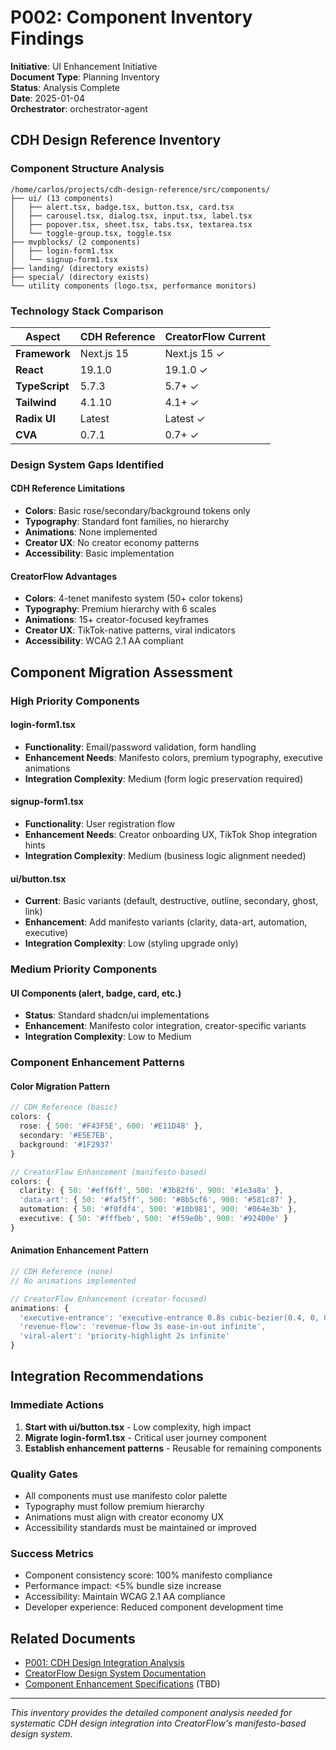 # P002: Component Inventory Findings

**Initiative**: UI Enhancement Initiative  
**Document Type**: Planning Inventory  
**Status**: Analysis Complete  
**Date**: 2025-01-04  
**Orchestrator**: orchestrator-agent  

## CDH Design Reference Inventory

### Component Structure Analysis
```
/home/carlos/projects/cdh-design-reference/src/components/
├── ui/ (13 components)
│   ├── alert.tsx, badge.tsx, button.tsx, card.tsx
│   ├── carousel.tsx, dialog.tsx, input.tsx, label.tsx
│   ├── popover.tsx, sheet.tsx, tabs.tsx, textarea.tsx
│   └── toggle-group.tsx, toggle.tsx
├── mvpblocks/ (2 components)
│   ├── login-form1.tsx
│   └── signup-form1.tsx
├── landing/ (directory exists)
├── special/ (directory exists)
└── utility components (logo.tsx, performance monitors)
```

### Technology Stack Comparison

| Aspect | CDH Reference | CreatorFlow Current |
|--------|---------------|-------------------|
| **Framework** | Next.js 15 | Next.js 15 ✓ |
| **React** | 19.1.0 | 19.1.0 ✓ |
| **TypeScript** | 5.7.3 | 5.7+ ✓ |
| **Tailwind** | 4.1.10 | 4.1+ ✓ |
| **Radix UI** | Latest | Latest ✓ |
| **CVA** | 0.7.1 | 0.7+ ✓ |

### Design System Gaps Identified

#### CDH Reference Limitations
- **Colors**: Basic rose/secondary/background tokens only
- **Typography**: Standard font families, no hierarchy
- **Animations**: None implemented
- **Creator UX**: No creator economy patterns
- **Accessibility**: Basic implementation

#### CreatorFlow Advantages
- **Colors**: 4-tenet manifesto system (50+ color tokens)
- **Typography**: Premium hierarchy with 6 scales
- **Animations**: 15+ creator-focused keyframes
- **Creator UX**: TikTok-native patterns, viral indicators
- **Accessibility**: WCAG 2.1 AA compliant

## Component Migration Assessment

### High Priority Components

#### login-form1.tsx
- **Functionality**: Email/password validation, form handling
- **Enhancement Needs**: Manifesto colors, premium typography, executive animations
- **Integration Complexity**: Medium (form logic preservation required)

#### signup-form1.tsx  
- **Functionality**: User registration flow
- **Enhancement Needs**: Creator onboarding UX, TikTok Shop integration hints
- **Integration Complexity**: Medium (business logic alignment needed)

#### ui/button.tsx
- **Current**: Basic variants (default, destructive, outline, secondary, ghost, link)
- **Enhancement**: Add manifesto variants (clarity, data-art, automation, executive)
- **Integration Complexity**: Low (styling upgrade only)

### Medium Priority Components

#### UI Components (alert, badge, card, etc.)
- **Status**: Standard shadcn/ui implementations
- **Enhancement**: Manifesto color integration, creator-specific variants
- **Integration Complexity**: Low to Medium

### Component Enhancement Patterns

#### Color Migration Pattern
```typescript
// CDH Reference (basic)
colors: {
  rose: { 500: '#F43F5E', 600: '#E11D48' },
  secondary: '#E5E7EB',
  background: '#1F2937'
}

// CreatorFlow Enhancement (manifesto-based)
colors: {
  clarity: { 50: '#eff6ff', 500: '#3b82f6', 900: '#1e3a8a' },
  'data-art': { 50: '#faf5ff', 500: '#8b5cf6', 900: '#581c87' },
  automation: { 50: '#f0fdf4', 500: '#10b981', 900: '#064e3b' },
  executive: { 50: '#fffbeb', 500: '#f59e0b', 900: '#92400e' }
}
```

#### Animation Enhancement Pattern
```typescript
// CDH Reference (none)
// No animations implemented

// CreatorFlow Enhancement (creator-focused)
animations: {
  'executive-entrance': 'executive-entrance 0.8s cubic-bezier(0.4, 0, 0.2, 1) forwards',
  'revenue-flow': 'revenue-flow 3s ease-in-out infinite',
  'viral-alert': 'priority-highlight 2s infinite'
}
```

## Integration Recommendations

### Immediate Actions
1. **Start with ui/button.tsx** - Low complexity, high impact
2. **Migrate login-form1.tsx** - Critical user journey component  
3. **Establish enhancement patterns** - Reusable for remaining components

### Quality Gates
- All components must use manifesto color palette
- Typography must follow premium hierarchy
- Animations must align with creator economy UX
- Accessibility standards must be maintained or improved

### Success Metrics
- Component consistency score: 100% manifesto compliance
- Performance impact: <5% bundle size increase
- Accessibility: Maintain WCAG 2.1 AA compliance
- Developer experience: Reduced component development time

## Related Documents

- [P001: CDH Design Integration Analysis](./P001-cdh-design-integration-analysis.md)
- [CreatorFlow Design System Documentation](../../architecture/README.md)
- [Component Enhancement Specifications](../01-specifications/) (TBD)

---

*This inventory provides the detailed component analysis needed for systematic CDH design integration into CreatorFlow's manifesto-based design system.*